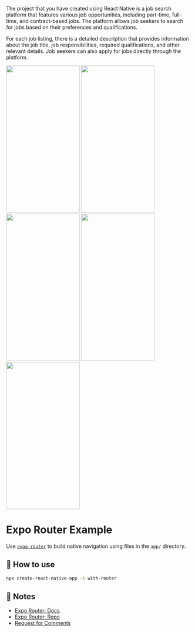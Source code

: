 The project that you have created using React Native is a job search platform that features various job opportunities, including part-time, full-time, and contract-based jobs. The platform allows job seekers to search for jobs based on their preferences and qualifications.

For each job listing, there is a detailed description that provides information about the job title, job responsibilities, required qualifications, and other relevant details. Job seekers can also apply for jobs directly through the platform.


<img src="https://user-images.githubusercontent.com/97445793/226334332-dafc12d6-bdc0-42ba-bd53-d18728cfb0c3.jpeg" width="200" height="400" />

<img src="https://user-images.githubusercontent.com/97445793/226334372-95bb526e-f783-4189-8ea5-0be1af4fa912.jpeg" width="200" height="400" />

<img src="https://user-images.githubusercontent.com/97445793/226334290-cfc9f53e-b1fa-4265-a887-7f0f07d7aba7.jpeg" width="200" height="400" />

<img src="https://user-images.githubusercontent.com/97445793/226334311-e0e66c21-8711-427e-ac34-eab928cbb246.jpeg" width="200" height="400" />

<img src="https://user-images.githubusercontent.com/97445793/226334363-12aaa4ec-c768-43d9-8e69-2b624bf3247b.jpeg" width="200" height="400" />




# Expo Router Example

Use [`expo-router`](https://expo.github.io/router) to build native navigation using files in the `app/` directory.

## 🚀 How to use

```sh
npx create-react-native-app -t with-router
```

## 📝 Notes

- [Expo Router: Docs](https://expo.github.io/router)
- [Expo Router: Repo](https://github.com/expo/router)
- [Request for Comments](https://github.com/expo/router/discussions/1)
